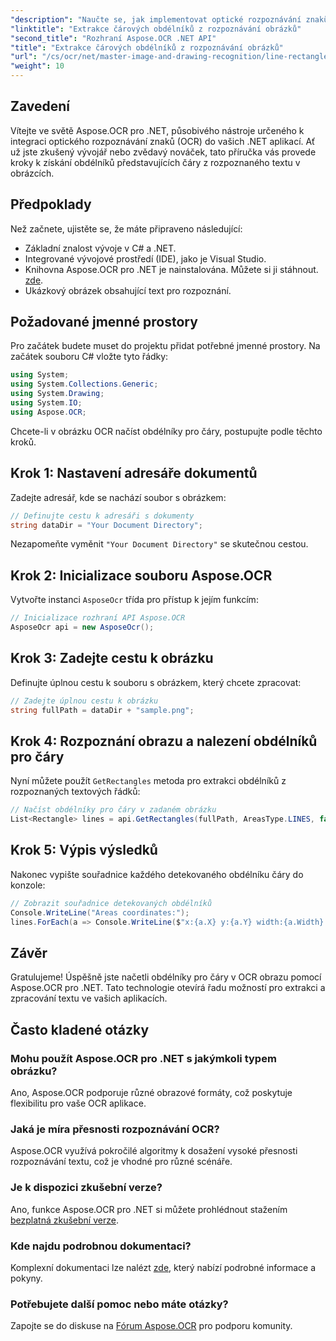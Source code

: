```yaml
---
"description": "Naučte se, jak implementovat optické rozpoznávání znaků (OCR) ve vašich .NET aplikacích pomocí Aspose.OCR. Tato komplexní příručka vás provede procesem extrakce obdélníků pro rozpoznané čáry."
"linktitle": "Extrakce čárových obdélníků z rozpoznávání obrázků"
"second_title": "Rozhraní Aspose.OCR .NET API"
"title": "Extrakce čárových obdélníků z rozpoznávání obrázků"
"url": "/cs/ocr/net/master-image-and-drawing-recognition/line-rectangles-from-images-recognition/"
"weight": 10
---
```


## Zavedení

Vítejte ve světě Aspose.OCR pro .NET, působivého nástroje určeného k integraci optického rozpoznávání znaků (OCR) do vašich .NET aplikací. Ať už jste zkušený vývojář nebo zvědavý nováček, tato příručka vás provede kroky k získání obdélníků představujících čáry z rozpoznaného textu v obrázcích.

## Předpoklady

Než začnete, ujistěte se, že máte připraveno následující:

- Základní znalost vývoje v C# a .NET.
- Integrované vývojové prostředí (IDE), jako je Visual Studio.
- Knihovna Aspose.OCR pro .NET je nainstalována. Můžete si ji stáhnout. [zde](https://releases.aspose.com/ocr/net/).
- Ukázkový obrázek obsahující text pro rozpoznání.

## Požadované jmenné prostory

Pro začátek budete muset do projektu přidat potřebné jmenné prostory. Na začátek souboru C# vložte tyto řádky:

```csharp
using System;
using System.Collections.Generic;
using System.Drawing;
using System.IO;
using Aspose.OCR;
```

Chcete-li v obrázku OCR načíst obdélníky pro čáry, postupujte podle těchto kroků.

## Krok 1: Nastavení adresáře dokumentů

Zadejte adresář, kde se nachází soubor s obrázkem:

```csharp
// Definujte cestu k adresáři s dokumenty
string dataDir = "Your Document Directory";
```

Nezapomeňte vyměnit `"Your Document Directory"` se skutečnou cestou.

## Krok 2: Inicializace souboru Aspose.OCR

Vytvořte instanci `AsposeOcr` třída pro přístup k jejím funkcím:

```csharp
// Inicializace rozhraní API Aspose.OCR
AsposeOcr api = new AsposeOcr();
```

## Krok 3: Zadejte cestu k obrázku

Definujte úplnou cestu k souboru s obrázkem, který chcete zpracovat:

```csharp
// Zadejte úplnou cestu k obrázku
string fullPath = dataDir + "sample.png";
```

## Krok 4: Rozpoznání obrazu a nalezení obdélníků pro čáry

Nyní můžete použít `GetRectangles` metoda pro extrakci obdélníků z rozpoznaných textových řádků:

```csharp
// Načíst obdélníky pro čáry v zadaném obrázku
List<Rectangle> lines = api.GetRectangles(fullPath, AreasType.LINES, false);
```

## Krok 5: Výpis výsledků

Nakonec vypište souřadnice každého detekovaného obdélníku čáry do konzole:

```csharp
// Zobrazit souřadnice detekovaných obdélníků
Console.WriteLine("Areas coordinates:");
lines.ForEach(a => Console.WriteLine($"x:{a.X} y:{a.Y} width:{a.Width} height:{a.Height}"));
```

## Závěr

Gratulujeme! Úspěšně jste načetli obdélníky pro čáry v OCR obrazu pomocí Aspose.OCR pro .NET. Tato technologie otevírá řadu možností pro extrakci a zpracování textu ve vašich aplikacích.

## Často kladené otázky

### Mohu použít Aspose.OCR pro .NET s jakýmkoli typem obrázku?

Ano, Aspose.OCR podporuje různé obrazové formáty, což poskytuje flexibilitu pro vaše OCR aplikace.

### Jaká je míra přesnosti rozpoznávání OCR?

Aspose.OCR využívá pokročilé algoritmy k dosažení vysoké přesnosti rozpoznávání textu, což je vhodné pro různé scénáře.

### Je k dispozici zkušební verze?

Ano, funkce Aspose.OCR pro .NET si můžete prohlédnout stažením [bezplatná zkušební verze](https://releases.aspose.com/).

### Kde najdu podrobnou dokumentaci?

Komplexní dokumentaci lze nalézt [zde](https://reference.aspose.com/ocr/net/), který nabízí podrobné informace a pokyny.

### Potřebujete další pomoc nebo máte otázky?

Zapojte se do diskuse na [Fórum Aspose.OCR](https://forum.aspose.com/c/ocr/16) pro podporu komunity.